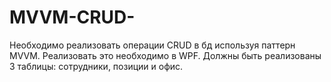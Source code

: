# MVVM-CRUD-
Необходимо реализовать операции CRUD в бд используя паттерн MVVM. Реализовать это необходимо в WPF. Должны быть реализованы 3 таблицы: сотрудники, позиции и офис.
